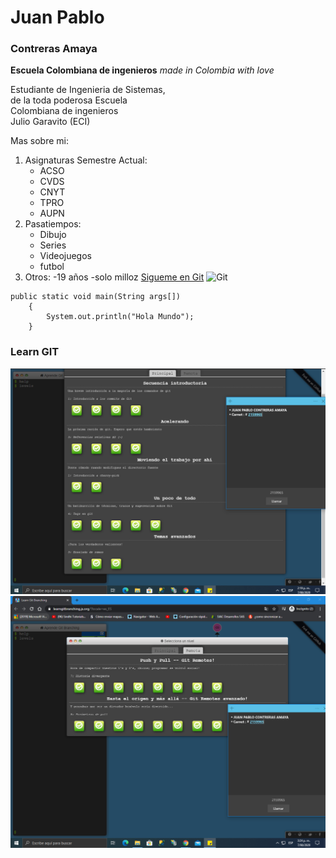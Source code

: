 # Juan Pablo  

### Contreras Amaya  

**Escuela Colombiana de ingenieros** *made in Colombia with love*  

Estudiante de Ingenieria de Sistemas,  
de la toda poderosa Escuela  
Colombiana de ingenieros  
Julio Garavito (ECI)  

Mas sobre mi:
 1. Asignaturas Semestre Actual:
    - ACSO
    - CVDS
    - CNYT
    - TPRO
    - AUPN
 2. Pasatiempos:
    - Dibujo
    - Series
    - Videojuegos 
    - futbol
 3. Otros:
    -19 años
    -solo milloz 
[Sigueme en Git](https://github.com/JuanC-358)
![Git](https://geekytheory.com/wp-content/uploads/2014/05/Cat-Illustrations-005.jpg)

~~~
public static void main(String args[])
    {
        System.out.println("Hola Mundo");
    }
~~~
### Learn GIT
![PRINCIPAL](./Img/Principal.PNG)
![Remota](./Img/REMOTA.PNG)